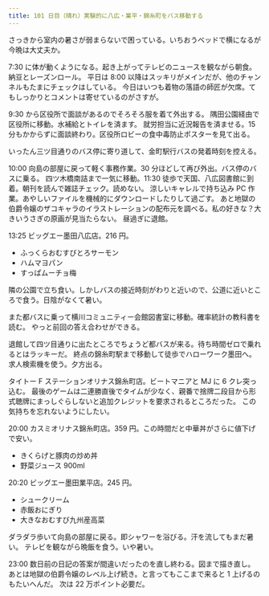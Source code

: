 ```yaml
---
title: 101 日目（晴れ）実験的に八広・業平・錦糸町をバス移動する
---
```


さっきから室内の暑さが弱まらないで困っている。いちおうベッドで横になるが今晩は大丈夫か。

7:30 に体が動くようになる。起き上がってテレビのニュースを観ながら朝食。納豆とレーズンロール。
平日は 8:00 以降はスッキリがメインだが、他のチャンネルもたまにチェックはしている。
今日はいつも着物の落語の師匠が欠席。てもしっかりとコメントは寄せているのがさすが。

9:30 から区役所で面談があるのでそろそろ服を着て外出する。
隅田公園経由で区役所に移動。水補給とトイレを済ます。
就労担当に近況報告を済ませる。15 分もかからずに面談終わり。区役所ロビーの食中毒防止ポスターを見て出る。

いったん三ツ目通りのバス停に寄り道して、金町駅行バスの発着時刻を控える。

10:00 向島の部屋に戻って軽く事務作業。30 分ほどして再び外出。バス停のバスに乗る。
四ツ木橋南詰まで一気に移動。11:30 徒歩で天国、八広図書館に到着。朝刊を読んで雑誌チェック。読めない。
涼しいキャレルで持ち込み PC 作業。あやしいファイルを機械的にダウンロードしたりして過ごす。
あと地獄の伯爵令嬢のザコキャラのイラストレーションの配布元を調べる。私の好きな？大きいうさぎの原画が見当たらない。
昼過ぎに退館。

13:25 ビッグエー墨田八広店。216 円。

* ふっくらおむすびとろサーモン
* ハムマヨパン
* すっぱムーチョ梅

隣の公園で立ち食い。しかしバスの接近時刻がわりと近いので、公道に近いところで食う。日陰がなくて暑い。

また都バスに乗って横川コミュニティー会館図書室に移動。確率統計の教科書を読む。
やっと前回の答え合わせができる。

退館して四ツ目通りに出たところでちょうど都バスが来る。待ち時間ゼロで乗れるとはラッキーだ。
終点の錦糸町駅まで移動して徒歩でハローワーク墨田へ。求人検索機を使う。夕方出る。

タイトー F ステーションオリナス錦糸町店。ビートマニアと MJ に 6 クレ突っ込む。
最後のゲームは二連勝直後でタイムが少なく、親番で捨牌二段目から形式聴牌にまっしぐらしないと追加クレジットを要求されるところだった。
この気持ちを忘れないようにしたい。

20:00 カスミオリナス錦糸町店。359 円。この時間だと中華丼がさらに値下げで安い。

* きくらげと豚肉の炒め丼
* 野菜ジュース 900ml

20:20 ビッグエー墨田業平店。245 円。

* シュークリーム
* 赤飯おにぎり
* 大きなおむすび九州産高菜

ダラダラ歩いて向島の部屋に戻る。即シャワーを浴びる。汗を流してもまだ暑い。
テレビを観ながら晩飯を食う。いや暑い。

23:00 数日前の日記の答案が間違いだったのを直し終わる。図まで描き直し。
あとは地獄の伯爵令嬢のレベル上げ続き。と言ってもここまで来ると 1 上げるのもたいへんだ。
次は 22 万ポイント必要だ。
